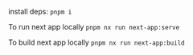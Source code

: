 install deps: `pnpm i`

To run next app locally 
`pnpm nx run next-app:serve`

To build next app locally 
`pnpm nx run next-app:build`